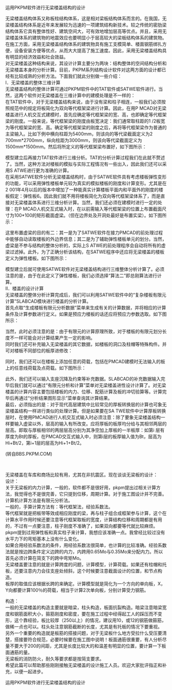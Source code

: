 <P>运用PKPM软件进行无梁楼盖结构的设计 </P>
<P>无梁楼盖结构体系又称板柱结构体系，这是相对梁板结构体系而言的。在我国，无梁楼盖结构体系是近年来发展较为迅速的一项建筑结构新技术。较之传统的密肋梁结构体系它具有整体性好、建筑空间大，可有效地增加层高等优点。并且，采用无梁楼盖体系的建筑物的地震效应也要明显小于层高较大的梁板结构体系的建筑物。在施工方面，采用无梁楼盖结构体系的建筑物具有施工支模简单、楼面钢筋绑扎方便，设备安装方便等优点，从而大大提高了施工速度。因此，采用无梁楼盖结构具有明显的经济效益和社会效益。 <BR>对无梁楼盖这种结构来说，其设计计算主要分为两块：结构整体的空间结构分析和无梁楼盖本身的分析计算。目前，PKPM系列结构设计软件对这两方面的设计都已经有比较成熟的分析方法。下面我们就此分别做一些介绍： <BR>I．无梁楼盖的整体三维计算 <BR>无梁楼盖结构的整体计算可通过PKPM软件中的TAT软件或SATWE软件进行。当然，这两个软件对无梁楼盖在三维计算中的建模处理是不一样的： <BR>在TAT软件中，对于无梁楼盖结构来说，由于没有梁和柱子相连，一般我们必须按照规范中的规定将板简化为双向等代框架梁进行计算。因此，在用P MCAD对无梁楼盖进行人机交互式建模时，首先应确定等代框架梁的宽、高，也即确定等代框架梁的刚度。一般来说，等代框架梁的刚度由板宽决定：我们通常取柱距的1 /2板宽为等代框架梁的宽、高。确定等代框架梁的刚度之后，再将等代框架梁作为普通的主梁输入。比如下例中横向柱距为5400mm，则该向的等代梁截面定义为2 700mm*2700mm，纵向柱距为3000mm，则该向等代梁截面定义为1500mm*1500mm。然后将所定义的等代框架梁布置好，如下图所示： </P>
<P>模型建立后再接力TAT软件进行三维分析。TAT的分析计算过程我们在此就不赘述了。当然，这种方法对楼板的模拟与实际工程情况有一些出入，因此我们还可以采用S ATWE进行更为准确的计算。 <BR>在采用SATWE软件分析无梁楼盖结构时，由于SATWE软件具有考虑楼板弹性变形的功能，可以采用弹性楼板单元较为真实的模拟楼板的刚度和计算变形。尤其是在2 001年4月以后的版本中增加了一种能真实计算楼板平面内和平面外的刚度的楼板假定：弹性板6。因此我们就不用将楼板简化为双向等代框架梁体系了，而是直接对无梁楼盖体系进行三维分析计算。当然，我们还必须在建模时进行一定的处理：在P MCAD人机交互式输入时，在以前需输入等代框架梁的位置上布置截面尺寸为100*100的矩形截面虚梁。（但在边界处及开洞处最好是布置实梁）。如下图所示： </P>
<P>这里布置虚梁的目的有二：其一是为了SATWE软件在接力PMCAD的前处理过程中能够自动读取楼板的外边界信息；其二是为了辅助弹性楼板单元的划分。当然，虚梁是不参与结构的整体分析的，实际上S ATWE的前处理程序会自动将所有的虚梁过滤掉。此外，为了正确分析该结构，在SATWE程序中还应将无梁楼盖的楼板定义为弹性楼板。如下图所示： </P>
<P>模型建立后就可使用SATWE软件对无梁楼盖结构进行三维整体分析计算了。必须注意的是，由于在此定义了弹性楼板，我们必须选择“算法二”即总刚算法进行计算。 <BR>II．楼盖的设计计算 <BR>无梁楼盖的整体分析计算完成后，我们可以利用SATWE软件中的“复杂楼板有限元计算”SLABCAD模块进行楼盖的分析计算。 <BR>首先点取“生成楼板有限元分析数据”菜单来生成有关的计算数据，并将相应的计算条件及计算参数进行定义。如果是预应力楼板的话还应将预应力参数选取。如下图所示： </P>
<P>当然，此时必须注意的是：由于有限元的计算原理所致，对于楼板的有限元划分长度不一样可能会对计算结果产生一定的影响。 <BR>同时我们还可补充输入无梁楼盖的其它数据，如楼板的洞口及柱帽等特殊构件。并可对楼板不同部位的板厚进修改： </P>
<P>同时，我们还可以在楼板上添加任意的荷载，包括在PMCAD建模时无法输入的板上的任意线荷载及点荷载。如下图所示： </P>
<P>此外，我们还可以输入支座沉降及约束等补充数据。SLABCAD的补充数据输入完毕后我们就可以通过“有限元分析和计算”菜单对无梁楼盖进性设计计算了。对无梁楼盖的计算内容主要包括楼板的内力、位移、配筋计算及板的冲切验算等。计算完毕后再通过“分析结果图形显示”菜单查询其计算结果。 <BR>最后，必须指出的是：对于现代高层建筑中比较常见的厚板转换层的计算也可象无梁楼盖结构一样进行类似的处理计算。但是如果要在SA TWE软件中计算厚板转换层时，在使用PMCAD进行人机交互式输入时必须注意：除了要象无梁楼盖结构一样要输入虚梁以外，层高的输入有所改变。应将厚板的板厚均分给与其相邻两层的层高。即取与厚板相邻的两层层高分别为其净空加上厚板的一半板厚：如第i 层有厚度为Bt的厚板，在PMCAD交互式输入中，则第i层的板厚输入值为Bt，层高为Hi+Bt/2，第i+1层的层高为Hi+1+Bt/2。 </P>
<P>(转自BBS.PKPM.COM) </P>
<P>&nbsp;</P>
<P>无梁楼盖在车库和商场比较有用，尤其在非抗震区。现在谈谈无梁板的设计： <BR>设计： <BR>关于无梁板的内力计算，一般的，软件都不是很好用，pkpm提出过相关计算方法，我觉得也不是很完善，它只提到位移，周期计算。对于施工图设计并不完善。计算机计算方法是有限元分析法。 <BR>一般的，手算计算方法有：等代框架法，经验系数法。 <BR>等代框架就是把板带等效成相应刚度的梁，再与柱子组合成框架参与计算，这个在计算水平作用时候还要注意等代框架取板的宽度，计算结构位移和周期都是有用的，不过有一点要注意，柱子刚度不准确了，如果双向都要等代就比较麻烦。pkpm提到过用弹性板和真实柱子来计算，我想应该准确一点。我曾经比较过没有水平力下的弯矩基本上没有什么变化。 <BR>如果合用经验系数法的条件，用经验系数法很简单，也计算的比较准确。经验系数法就是按边跨条件定义边跨的内力，内跨用0.65Mo与0.35Mo来分配内力。所以首先必须计算在简支下的跨中弯矩Mo。 <BR>无梁楼盖要注意的就是计算跨度的问题，计算模型，计算荷载。如果还有柱帽和托板，还要注意内力会往支座处倾斜，这个时候要注意截面设计的位置，和节点构造。 <BR>板厚的取值应该根据长跨的来确定。计算模型就是简化为一个方向的单向板，X，Y向都要计算100％的荷载，相当于计算2次单向板，分别计算受力钢筋。 </P>
<P>构造： <BR>一般的无梁楼盖的构造主要就是暗梁，柱头构造，板面抗裂构造。暗梁注意暗梁宽度和钢筋面积大小，箍筋刚度和密度，要在施工过程中经得起工人的踩压而不变形，这个靠经验，板比较厚（250以上）的情况，建议用10，或12的钢筋做箍筋，做稀一点也可以。柱头处注意钢筋截断的长度，尤其是有托板的情况下要重视。 <BR>另外一个重要的构造就是板筋的搭接问题，对于无梁板什么地方受拉什么受压要清楚，搭接要符合规范，必要时候要在施工图中说明！板面通筋很重要，有人分析尽量不要大于200的间距，尤其是长度比较大的和温差有明显的位置，要计算一下板面通筋的量。 <BR>无梁板的消防防火，耐久等要求都是按简支要求。 <BR>希望此篇可以帮助那些刚刚接触无梁楼盖的设计施工人员。欢迎大家批评指正和补充，以便一起进步。 </P>运用PKPM软件进行无梁楼盖结构的设计